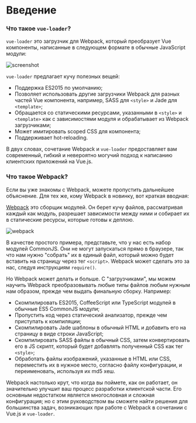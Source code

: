 # Введение

### Что такое `vue-loader`?

`vue-loader` это загрузчик для Webpack, который преобразует Vue компоненты, написанные в следующем формате в обычные JavaScript модули:

![screenshot](http://blog.evanyou.me/images/vue-component.png)

`vue-loader` предлагает кучу полезных вещей:

- Поддержка ES2015 по умолчанию;
- Позволяет использовать другие загрузчики Webpack для разных частей Vue компонента, например, SASS для `<style>` и Jade для `<template>`;
- Обращается со статическими ресурсами, указанными в `<style>` и `<template>` как с зависимостями модуля и обрабатывает из Webpack загрузчиками;
- Может имитировать scoped CSS для компонента;
- Поддерживает hot-reloading.

В двух словах, сочетание Webpack и `vue-loader` предоставляет вам современный, гибкий и невероятно могучий подход к написанию клиентских приложений на Vue.js.

### Что такое Webpack?

Если вы уже знакомы с Webpack, можете пропустить дальнейшее объяснение. Для тех же, кому Webpack в новинку, вот краткая вводная:

[Webpack](http://webpack.github.io/) это сборщик модулей. Он берет кучу файлов, рассматривая каждый как модуль, разрешает зависимости между ними и собирает их в статические ресурсы, которые готовы к деплою.

![webpack](http://webpack.github.io/assets/what-is-webpack.png)

В качестве простого примера, представьте, что у нас есть набор модулей CommonJS. Они не могут запускаться прямо в браузере, так что нам нужно "собрать" их в единый файл, который можно будет вставить на страницу через тег `<script>`. Webpack может сделать это за нас, следуя инструкциям `require()`.

Но Webpack может делать и больше. С "загрузчиками", мы можем научить Webpack преобразовывать любые типы файлов любым нужным нам образом, прежде чем выдать финальную сборку. Например:

- Скомпилировать ES2015, CoffeeScript или TypeScript модулей в обычные ES5 CommonJS модули;
- Пропустить код через статический анализатор, прежде чем приступать к компиляции;
- Скомпилировать Jade шаблоны в обычный HTML и добавить его на страницу в виде строки JavaScript;
- Скомпилировать SASS файлы в обычный CSS, затем конвертировать его в JS скрипт, который будет добавлять полученный CSS как тег `<style>`;
- Обработать файлы изображений, указанные в HTML или CSS, переместить их в нужное место, согласно файлу конфигурации, и переименовать, используя их md5 хеш.

Webpack настолько крут, что когда вы поймете, как он работает, он значительно улучшит ваш процесс разработки клиентской части. Его основным недостатком является многословная и сложная конфигурация; но с этим руководством вы сможете найти решения для большинства задач, возникающих при работе с Webpack в сочетании с Vue.js и `vue-loader`.
